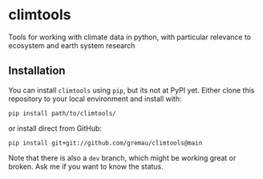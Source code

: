 # climtools

Tools for working with climate data in python, with particular relevance to ecosystem and earth system research

## Installation

You can install `climtools` using `pip`, but its not at PyPI yet. Either clone this repository to your local environment and install with:

    pip install path/to/climtools/

or install direct from GitHub:

    pip install git+git://github.com/gremau/climtools@main

Note that there is also a `dev` branch, which might be working great or broken. Ask me if you want to know the status.